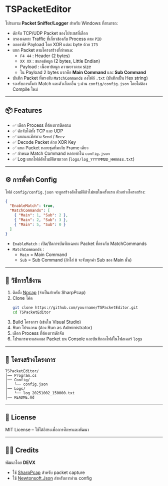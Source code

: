 # TSPacketEditor

โปรแกรม **Packet Sniffer/Logger** สำหรับ Windows ที่สามารถ:

- ดักจับ TCP/UDP Packet ของโปรเซสที่เลือก
- กรองเฉพาะ Traffic ที่เกี่ยวข้องกับ Process ตาม `PID`
- ถอดรหัส Payload โดย XOR แต่ละ byte ด้วย `173`
- แยก Packet ตามโครงสร้างที่กำหนด:
  - `F4 44` : Header (2 bytes)
  - `XX XX` : ขนาดข้อมูล (2 bytes, Little Endian)
  - Payload : เนื้อหาข้อมูล ความยาวตาม size
  - ใน Payload 2 bytes แรกคือ **Main Command** และ **Sub Command**
- บันทึก Packet ที่ตรงกับ `MatchCommands` ลงไฟล์ `.txt` (บันทึกเป็น Hex string)
- รองรับการตั้งค่า Match และตัวเลือกอื่น ๆ ผ่าน `config/config.json` โดยไม่ต้อง Compile ใหม่

---

## 📦 Features
- ✅ เลือก Process ที่ต้องการติดตาม
- ✅ ดักจับได้ทั้ง TCP และ UDP
- ✅ แยกแยะทิศทาง `Send` / `Recv`
- ✅ Decode Packet ด้วย XOR Key
- ✅ แยก Packet หลายชุดที่มากับ Frame เดียว
- ✅ กำหนด Match Command หลายค่าใน `config.json`
- ✅ Log แยกไฟล์อัตโนมัติตามเวลา (`logs/log_YYYYMMDD_HHmmss.txt`)

---

## ⚙️ การตั้งค่า Config

ไฟล์ `config/config.json` จะถูกสร้างอัตโนมัติถ้าไม่พบในครั้งแรก ตัวอย่างโครงสร้าง:

```json
{
  "EnableMatch": true,
  "MatchCommands": [
    { "Main": 1, "Sub": 2 },
    { "Main": 2, "Sub": 3 },
    { "Main": 5, "Sub": 0 }
  ]
}
```

- `EnableMatch` : เปิด/ปิดการบันทึกเฉพาะ Packet ที่ตรงกับ MatchCommands
- `MatchCommands` :
  - `Main` = Main Command
  - `Sub` = Sub Command (ถ้าใส่ `0` จะจับทุกค่า Sub ของ Main นั้น)

---

## 🚀 วิธีการใช้งาน

1. ติดตั้ง [Npcap](https://nmap.org/npcap/) (จำเป็นสำหรับ SharpPcap)
2. Clone โค้ด
   ```bash
   git clone https://github.com/yourname/TSPacketEditor.git
   cd TSPacketEditor
   ```
3. Build โครงการ (เช่นใน Visual Studio)
4. Run โปรแกรม (ต้อง Run as Administrator)
5. เลือก Process ที่ต้องการดักจับ
6. โปรแกรมจะแสดงผล Packet บน Console และบันทึกลงไฟล์ในโฟลเดอร์ `logs`

---

## 📂 โครงสร้างโครงการ

```
TSPacketEditor/
│── Program.cs
│── Config/
│   └── config.json
│── Logs/
│   └── log_20251002_150000.txt
│── README.md
```

---

## 📝 License
MIT License – ใช้ได้อิสระเพื่อการศึกษาและพัฒนา

---

## 👨‍💻 Credits
พัฒนาโดย **DEVX**

- ใช้ [SharpPcap](https://github.com/chmorgan/sharppcap) สำหรับ packet capture  
- ใช้ [Newtonsoft.Json](https://www.newtonsoft.com/json) สำหรับการอ่าน config  
